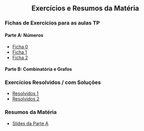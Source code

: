 
<h2 align="center"> Exercícios e Resumos da Matéria</h2>  

### Fichas de Exercícios para as aulas TP

#### Parte A: Números
- [Ficha 0](http://cfloren.wdfiles.com/local--files/discreta/Problemas0.pdf)
- [Ficha 1](http://cfloren.wdfiles.com/local--files/discreta/Problemas1.pdf)
- [Ficha 2](http://cfloren.wdfiles.com/local--files/discreta/Problemas2.pdf)

#### Parte B: Combinatória e Grafos


### Exercícios Resolvidos / com Soluções
- [Resolvidos 1](http://cfloren.wdfiles.com/local--files/discreta/ProbRes1.pdf) 
- [Resolvidos 2](http://cfloren.wdfiles.com/local--files/discreta/ProbRes2.pdf)

<!-- ### Exercícios Adicionais -->

### Resumos da Matéria
- [Slides da Parte A](http://cfloren.wdfiles.com/local--files/discreta/Slides-ITN.pdf)
